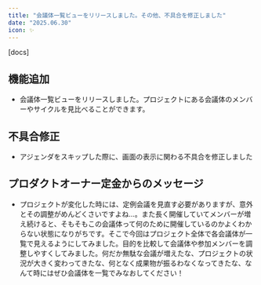 ```yaml
---
title: "会議体一覧ビューをリリースしました。その他、不具合を修正しました"
date: "2025.06.30"
icon: ✨
---
```


[docs]

## 機能追加

- 会議体一覧ビューをリリースしました。プロジェクトにある会議体のメンバーやサイクルを見比べることができます。

## 不具合修正

- アジェンダをスキップした際に、画面の表示に関わる不具合を修正しました

## プロダクトオーナー定金からのメッセージ

- プロジェクトが変化した時には、定例会議を見直す必要がありますが、意外とその調整がめんどくさいですよね…。また長く開催していてメンバーが増え続けると、そもそもこの会議体って何のために開催しているのかよくわからない状態になりがちです。そこで今回はプロジェクト全体で各会議体が一覧で見えるようにしてみました。目的を比較して会議体や参加メンバーを調整しやすくしてみました。何だか無駄な会議が増えたな、プロジェクトの状況が大きく変わってきたな、何となく成果物が振るわなくなってきたな、なんて時にはぜひ会議体を一覧でみなおしてください！
